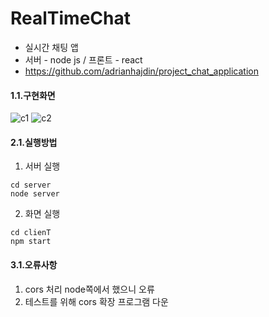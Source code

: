 # RealTimeChat
- 실시간 채팅 앱
- 서버 - node js / 프론트 - react
- https://github.com/adrianhajdin/project_chat_application

#### 1.1.구현화면
![c1](https://user-images.githubusercontent.com/79763173/149439065-af0effc9-0c4c-449c-97dd-99f50a63126f.jpg)
![c2](https://user-images.githubusercontent.com/79763173/149439070-5209f48e-50b7-41a6-8994-5cc7a9bb689c.jpg)

#### 2.1.실행방법
1. 서버 실행
```
cd server
node server
```
2. 화면 실행
```
cd clienT
npm start
```
#### 3.1.오류사항
1. cors 처리 node쪽에서 했으니 오류
2. 테스트를 위해 cors 확장 프로그램 다운
